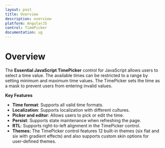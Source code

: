 ```yaml
---
layout: post
title: Overview
description: overview
platform: AngularJS
control: TimePicker
documentation: ug
---
```


# Overview

The **Essential JavaScript TimePicker** control for JavaScript allows users to select a time value. The available times can be restricted to a range by setting minimum and maximum time values. The TimePicker sets the time as a mask to prevent users from entering invalid values. 

**Key Features**

* **Time format**: Supports all valid time formats.
* **Localization**: Supports localization with different cultures.
* **Picker and editor**: Allows users to pick or edit the time.
* **Persist**: Supports state maintenance when refreshing the page.
* **RTL**: Supports right-to-left alignment in the TimePicker control.
* **Themes:** The TimePicker control features 12 built-in themes (six flat and six with gradient effects) and also supports custom skin options for user-defined themes.



